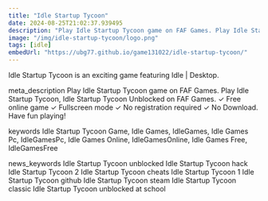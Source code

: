 ```yaml
---
title: "Idle Startup Tycoon"
date: 2024-08-25T21:02:37.939495
description: "Play Idle Startup Tycoon game on FAF Games. Play Idle Startup Tycoon, Idle Startup Tycoon Unblocked on FAF Games. ✓ Free online game ✓ Fullscreen mode ✓ No registration required ✓ No Download. Have fun playing!"
image: "/img/idle-startup-tycoon/logo.png"
tags: [idle]
embedUrl: "https://ubg77.github.io/game131022/idle-startup-tycoon/"
---
```


Idle Startup Tycoon is an exciting game featuring Idle | Desktop.

meta_description
Play Idle Startup Tycoon game on FAF Games. Play Idle Startup Tycoon, Idle Startup Tycoon Unblocked on FAF Games. ✓ Free online game ✓ Fullscreen mode ✓ No registration required ✓ No Download. Have fun playing!


keywords
Idle Startup Tycoon Game, Idle Games, IdleGames, Idle Games Pc, IdleGamesPc, Idle Games Online, IdleGamesOnline, Idle Games Free, IdleGamesFree


news_keywords
Idle Startup Tycoon unblocked Idle Startup Tycoon hack Idle Startup Tycoon 2 Idle Startup Tycoon cheats Idle Startup Tycoon 1 Idle Startup Tycoon github Idle Startup Tycoon steam Idle Startup Tycoon classic Idle Startup Tycoon unblocked at school
